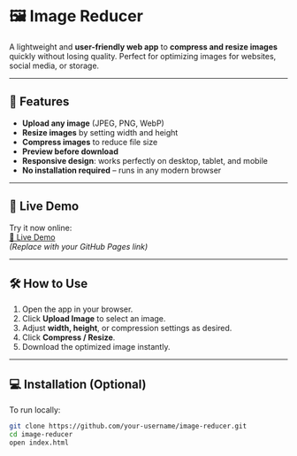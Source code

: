 # 🖼️ Image Reducer

A lightweight and **user-friendly web app** to **compress and resize images** quickly without losing quality. Perfect for optimizing images for websites, social media, or storage.

---

## 🌟 Features

- **Upload any image** (JPEG, PNG, WebP)
- **Resize images** by setting width and height
- **Compress images** to reduce file size
- **Preview before download**
- **Responsive design**: works perfectly on desktop, tablet, and mobile
- **No installation required** – runs in any modern browser

---

## 🚀 Live Demo

Try it now online:  
[🔗 Live Demo](https://github.com/sudheer829940/index.html.git)  
*(Replace with your GitHub Pages link)*

---

## 🛠️ How to Use

1. Open the app in your browser.
2. Click **Upload Image** to select an image.
3. Adjust **width, height**, or compression settings as desired.
4. Click **Compress / Resize**.
5. Download the optimized image instantly.

---

## 💻 Installation (Optional)

To run locally:

```bash
git clone https://github.com/your-username/image-reducer.git
cd image-reducer
open index.html
